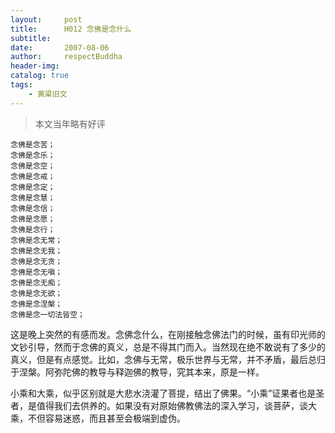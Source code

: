 ```yaml
---
layout:     post
title:      H012 念佛是念什么
subtitle:   
date:       2007-08-06
author:     respectBuddha
header-img: 
catalog: true
tags:
    - 黄粱旧文
---
```


> 本文当年略有好评

```
念佛是念苦；
念佛是念乐；
念佛是念空；
念佛是念戒；
念佛是念定；
念佛是念慧；
念佛是念信；
念佛是念愿；
念佛是念行；
念佛是念无常；
念佛是念无我；
念佛是念无贪；
念佛是念无嗔；
念佛是念无痴；
念佛是念无欲；
念佛是念涅槃；
念佛是念一切法皆空；
```

这是晚上突然的有感而发。念佛念什么，在刚接触念佛法门的时候，虽有印光师的文钞引导，然而于念佛的真义，总是不得其门而入。当然现在绝不敢说有了多少的真义，但是有点感觉。比如，念佛与无常，极乐世界与无常，并不矛盾，最后总归于涅槃。阿弥陀佛的教导与释迦佛的教导，究其本来，原是一样。

小乘和大乘，似乎区别就是大悲水浇灌了菩提，结出了佛果。“小乘”证果者也是圣者，是值得我们去供养的。如果没有对原始佛教佛法的深入学习，谈菩萨，谈大乘，不但容易迷惑，而且甚至会极端到虚伪。
